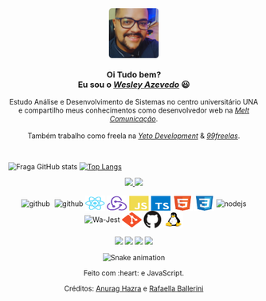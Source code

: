 <div align="center" valign="top">
  <img align="center"  width="100" src="/assets/perfil.png">
  <h3 align="center">Oi Tudo bem? <br> Eu sou o <a href="https://github.com/devwesleyazevedo"><i>Wesley Azevedo</i></a> 😃️</h3>
  <p align="center">Estudo Análise e Desenvolvimento de Sistemas no centro universitário UNA <br> e compartilho meus conhecimentos como desenvolvedor web na 
    <a  target="_blank" href="https://meltcomunicacao.com.br/"><i>Melt Comunicação</i></a>.
    <br><br> Também trabalho como freela na 
    <a  target="_blank" href="https://yeto.com.br/"><i>Yeto Development</i></a> &  
    <a  target="_blank" href="https://www.99freelas.com.br/user/wesley.azevedo"><i>99freelas</i></a>.
  </p>
</div><br>


![Fraga GitHub stats](https://github-readme-stats.vercel.app/api?username=devwesleyazevedo&show_icons=true&theme=dracula&count_private=true)
[![Top Langs](https://github-readme-stats.vercel.app/api/top-langs/?username=devwesleyazevedo&layout=compact)](https://github.com/anuraghazra/github-readme-stats)


<div align="center">
  <a href="https://github.com/devwesleyazevedo">
    <img height="150em" src="https://github-readme-stats.vercel.app/api?username=devwesleyazevedo&show_icons=true&theme=dracula&count_private=true"/>
    <img height="150em" src="https://github-readme-stats.vercel.app/api/top-langs/?username=devwesleyazevedo&layout=compact"/>
  </a>
</div>


<div align="center" valign="top"><br>
  <img align="center" alt="github" height="35" width="35" src="https://cdn-icons-png.flaticon.com/512/174/174881.png" style="margin-right: 5px;">
  <img align="center" alt="github" height="35" width="35" src="https://ps.w.org/fancy-elementor-flipbox/assets/icon-256x256.png?rev=1996709">
  <img align="center" alt="React" height="30" width="40" src="https://raw.githubusercontent.com/devicons/devicon/master/icons/react/react-original.svg">
  <img align="center" alt="Redux" height="30" width="40" src="https://raw.githubusercontent.com/devicons/devicon/master/icons/redux/redux-original.svg">
  <img align="center" alt="Js" height="30" width="40" src="https://raw.githubusercontent.com/devicons/devicon/master/icons/javascript/javascript-plain.svg">
  <img align="center" alt="Js" height="30" width="40" src="https://raw.githubusercontent.com/devicons/devicon/master/icons/typescript/typescript-plain.svg">
  <img align="center" alt="HTML" height="30" width="40" src="https://raw.githubusercontent.com/devicons/devicon/master/icons/html5/html5-original.svg">
  <img align="center" alt="CSS" height="30" width="40" src="https://raw.githubusercontent.com/devicons/devicon/master/icons/css3/css3-original.svg">
  <img align="center" alt="nodejs" height="30" width="40" src="https://cdn.worldvectorlogo.com/logos/nodejs-icon.svg">
  <img align="center" alt="Wa-Jest" height="30" width="40" src="https://cdn.jsdelivr.net/gh/devicons/devicon/icons/jest/jest-plain.svg">
  <img align="center" alt="git" height="30" width="40" src="https://raw.githubusercontent.com/devicons/devicon/master/icons/git/git-original.svg">
  <img align="center" alt="github" height="35" width="35" src="/assets/GitHub.png">
  <img align="center" alt="linux" height="30" width="40" src="https://raw.githubusercontent.com/devicons/devicon/master/icons/linux/linux-original.svg">
</div><br>

<div align="center">
  <a href="https://www.instagram.com/wesley.azevedo.caetano/" target="_blank"><img src="https://img.shields.io/badge/-Instagram-%23E4405F?style=for-the-badge&logo=instagram&logoColor=white" target="_blank"></a>
  <a href="https://www.facebook.com/profile.php?id=100025350166738" target="_blank"><img src="https://img.shields.io/badge/Facebook-1877F2?style=for-the-badge&logo=facebook&logoColor=white" target="_blank"></a>
  <a href="https://www.linkedin.com/in/wesleyazevedocaetano/" target="_blank"><img src="https://img.shields.io/badge/-LinkedIn-%230077B5?style=for-the-badge&logo=linkedin&logoColor=white" target="_blank"></a> 
  <a href="mailto:wesley.azevedo.caetano@gmail.com"><img src="https://img.shields.io/badge/-Gmail-%23333?style=for-the-badge&logo=gmail&logoColor=white" target="_blank"></a>
</div>

<div align="center">
  
  ![Snake animation](https://github.com/danielbped/danielbped/blob/output/github-contribution-grid-snake.svg)
  
</div>

<div align="center">
  <p>Feito com :heart: e JavaScript.</p>
  <p>Créditos: <a href="https://github.com/anuraghazra/github-readme-stats">Anurag Hazra</a> e <a href="https://github.com/rafaballerini">Rafaella Ballerini</a></p>
</div>
